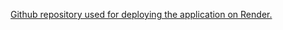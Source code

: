 [Github repository used for deploying the application on Render.](https://github.com/Wilky2/phonebook-backend)